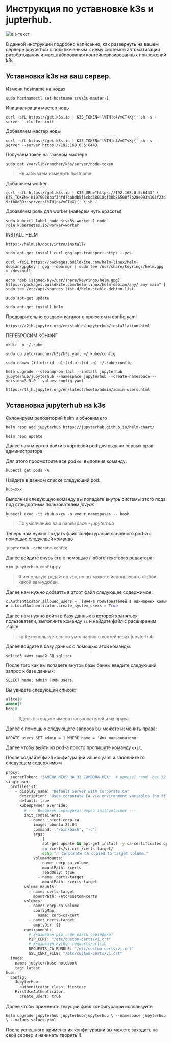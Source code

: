 # Инструкция по уставновке k3s и jupterhub.
![alt-текст](https://avatars.mds.yandex.net/i?id=be872ffb6c448dc5d6b5f67ed2a9f80b-4805918-images-thumbs&n=13 "Текст заголовка логотипа 1")


В данной инструкции подробно написанно, как развернуть на вашем сервере jupyterhub с подключенным к нему системой автоматизации развёртывания и масштабирования контейнеризированных приложений k3s.
## Уставновка k3s на ваш сервер.
Измени hostname на нодах

`sudo hostnamectl set-hostname srvk3s-master-1`


Инициализация мастер ноды

`curl -sfL https://get.k3s.io | K3S_TOKEN='l%TH]c4VvCT<Xj{' sh -s - server --cluster-init `


Добавляем мастер ноды

`curl -sfL https://get.k3s.io | K3S_TOKEN='l%TH]c4VvCT<Xj{' sh -s - server --server https://192.168.0.5:6443`


Получаем токен на главном мастере

`sudo cat /var/lib/rancher/k3s/server/node-token`

> Не забываем изменить hostname

Добавляем worker

`curl -sfL https://get.k3s.io | K3S_URL="https://192.168.0.5:6443" \
      K3S_TOKEN='K1079038baf34fd74abdb5f5cbc38018cf30b86500f7b28e0934103f23d9cfb8d89::server:l%TH]c4VvCT<Xj{' \
      sh -`


Добавляем роль для worker (наведем чуть красоты)

`sudo kubectl label node srvk3s-worker-1 node-role.kubernetes.io/worker=worker`


INSTALL HELM

`https://helm.sh/docs/intro/install/`

`sudo apt-get install curl gpg apt-transport-https --yes`

`curl -fsSL https://packages.buildkite.com/helm-linux/helm-debian/gpgkey | gpg --dearmor | sudo tee /usr/share/keyrings/helm.gpg > /dev/null`

`echo "deb [signed-by=/usr/share/keyrings/helm.gpg] https://packages.buildkite.com/helm-linux/helm-debian/any/ any main" | sudo tee /etc/apt/sources.list.d/helm-stable-debian.list`

`sudo apt-get update`

`sudo apt-get install helm`

Предварительно создаем каталог с проектом и config.yaml 

`https://z2jh.jupyter.org/en/stable/jupyterhub/installation.html`

ПЕРЕБРОСИМ КОНФИГ

`mkdir -p ~/.kube`

`sudo cp /etc/rancher/k3s/k3s.yaml ~/.kube/config`

`sudo chown (id−u):(id -u):(id−u):(id -g) ~/.kube/config`

`helm upgrade --cleanup-on-fail --install jupyterhub jupyterhub/jupyterhub --namespace jupyterhub --create-namespace --version=3.3.0 --values config.yaml`

`https://tljh.jupyter.org/en/latest/howto/admin/admin-users.html`

## Уставновка jupyterhub на k3s
Склонируем репозиторий helm и обновим его

`helm repo add jupyterhub https://jupyterhub.github.io/helm-chart/`

`helm repo update`

Далее нам мнужно войти в корневой pod для выдачи первых прав администратора 

Для этого просмотрите все pod-ы, выполнив команду:

`kubectl get pods -A`

Найдите в данном списке следующий pod:

`hub-xxx`

Выполнив следующую команду вы попадёте внутрь системы этого пода под стандортным пользователем *jovyan*

`kubectl exec -it <hub-xxx> -n <your_namespase> -- bash`
> По умолчанию ваш namespace - *jupyterhub*

Теперь нам нужно создать файл конфигурации основного pod-а с помощью следуещей команды 

`jupyterhub –generate-config`

Далее войдите внурь его с помощью любого текствого редактора:

`vim jupyterhub_config.py`
> Я использую редактор `vim`, но вы можете использовать любой какой вам удобен.

Далее нам нужно добватть в этоот файл следующее содержимое:

```python
c.Authenticator.allowed_users = `{Имена пользователей в одинарных кавычках}`
и c.LocalAuthenticator.create_system_users = True
```

Далее нам нужно войти в базу данных в которой храняться пользователи, выполните команду `ls` и найдите файл с расширеним .sqlite
> sqlite используеться по умолчанию в контейнерах jupyterhub

Далее войдите в базу данных с помощью этой команды:

`sqlite3 <имя вашей БД.sqlite>`

После того как вы попадете внутрь базы банны введите следующий запрос к базе данных:

`SELECT name, admin FROM users;`

Вы увидете следующий список:
```sql
alice|0
admin|1
bob|0
```
> Здесь вы видите имена пользователей и их права.

Далее с помощью следующего запроса вы можете изменить права:

`UPDATE users SET admin = 1 WHERE name = 'Имя_пользователя'`

Далее чтобы выйти из pod-a просто пропишите команду `exit`.

После создайте файл конфигурации values.yaml и заполните го следуещем содержимым 

```bash
proxy:
  secretToken: "ЗАМЕНИ_МЕНЯ_НА_32_СИМВОЛА_HEX"  # openssl rand -hex 32
singleuser:
  profileList:
    - display_name: "Default Server with Corporate CA"
      description: "Uses corporate CA via environment variables (no file modification)"
      default: true
      kubespawner_override:
        # --- Внедряем сертификат через initContainer ---
        init_containers:
          - name: inject-corp-ca
            image: ubuntu:22.04
            command: ["/bin/bash", "-c"]
            args:
              - |
                apt-get update && apt-get install -y ca-certificates openssl
                cp /certs/vi.crt /certs-target/
                echo "✅ Corporate CA copied to target volume."
            volumeMounts:
              - name: corp-ca-volume
                mountPath: /certs
                readOnly: true
              - name: certs-target
                mountPath: /certs-target
        volume_mounts:
          - name: certs-target
            mountPath: /etc/custom-certs
        volumes:
          - name: corp-ca-volume
            configMap:
              name: corp-ca-cert
          - name: certs-target
            emptyDir: {}
        environment:
          # Указываем pip, где взять сертификат
          PIP_CERT: "/etc/custom-certs/vi.crt"
          # Указываем Python requests/urllib
          REQUESTS_CA_BUNDLE: "/etc/custom-certs/vi.crt"
          SSL_CERT_FILE: "/etc/custom-certs/vi.crt"
  image:
    name: jupyter/base-notebook
    tag: latest
hub:
  config:
    JupyterHub:
      authenticator_class: firstuse
    FirstUseAuthenticator:
      create_users: true
```
Далее чтобы применить текущий файл конфигурации используйте:

`helm upgrade jupyterhub jupyterhub/jupyterhub \
  --namespace jupyterhub \
  --values values.yaml
`

После успешного применения конфигурации вы можете заходить на свой сервер и начинать творить!!!
















